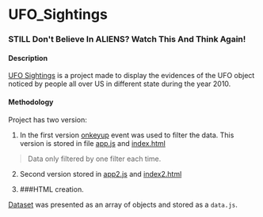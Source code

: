 # UFO_Sightings

### STILL Don't Believe In ALIENS? Watch This And Think Again!
#### Description

[UFO Sightings]() is a project made to display the evidences of the UFO object noticed by people all over US in different state during the year  2010. 

#### Methodology
Project has two version:
1. In the first version [onkeyup](https://www.w3schools.com/jsref/event_onkeyup.asp) event was used to filter the data. This version is stored in file [app.js]() and [index.html]()
>Data only filtered by one filter each time.
2. Second version stored in [app2.js]() and [index2.html]()

1. ###HTML creation.

[Dataset]() was presented as an array of objects and stored as a `data.js`. 

